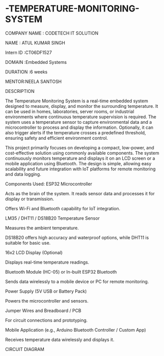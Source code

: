 # -TEMPERATURE-MONITORING-SYSTEM

COMPANY NAME : CODETECH IT SOLUTION

NAME : ATUL KUMAR SINGH

Intern ID :CT06DF1527

DOMAIN :Embedded Systems

DURATION :6 weeks

MENTOR:NEELA SANTOSH

DESCRIPTION

The Temperature Monitoring System is a real-time embedded system designed to measure, display, and monitor the surrounding temperature. It can be used in homes, laboratories, server rooms, or industrial environments where continuous temperature supervision is required. The system uses a temperature sensor to capture environmental data and a microcontroller to process and display the information. Optionally, it can also trigger alerts if the temperature crosses a predefined threshold, ensuring safety and efficient environment control.

This project primarily focuses on developing a compact, low-power, and cost-effective solution using commonly available components. The system continuously monitors temperature and displays it on an LCD screen or a mobile application using Bluetooth. The design is simple, allowing easy scalability and future integration with IoT platforms for remote monitoring and data logging.

Components Used:
ESP32 Microcontroller

Acts as the brain of the system. It reads sensor data and processes it for display or transmission.

Offers Wi-Fi and Bluetooth capability for IoT integration.

LM35 / DHT11 / DS18B20 Temperature Sensor

Measures the ambient temperature.

DS18B20 offers high accuracy and waterproof options, while DHT11 is suitable for basic use.

16x2 LCD Display (Optional)

Displays real-time temperature readings.

Bluetooth Module (HC-05) or In-built ESP32 Bluetooth

Sends data wirelessly to a mobile device or PC for remote monitoring.

Power Supply (5V USB or Battery Pack)

Powers the microcontroller and sensors.

Jumper Wires and Breadboard / PCB

For circuit connections and prototyping.

Mobile Application (e.g., Arduino Bluetooth Controller / Custom App)

Receives temperature data wirelessly and displays it.

CIRCUIT DIAGRAM


